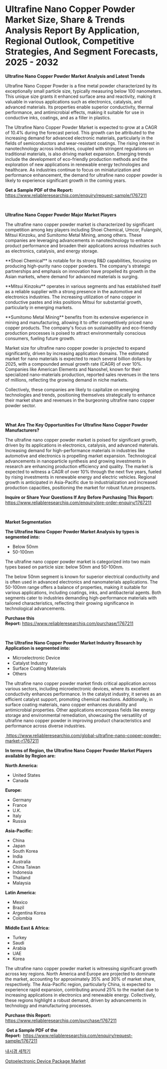 <p><h1>Ultrafine Nano Copper Powder Market Size, Share & Trends Analysis Report By Application, Regional Outlook, Competitive Strategies, And Segment Forecasts, 2025 - 2032</h1></p><p><strong>Ultrafine Nano Copper Powder Market Analysis and Latest Trends</strong></p>
<p><p>Ultrafine Nano Copper Powder is a fine metal powder characterized by its exceptionally small particle size, typically measuring below 100 nanometers. This unique size grants it enhanced surface area and reactivity, making it valuable in various applications such as electronics, catalysis, and advanced materials. Its properties enable superior conductivity, thermal performance, and antimicrobial effects, making it suitable for use in conductive inks, coatings, and as a filler in plastics.</p><p>The Ultrafine Nano Copper Powder Market is expected to grow at a CAGR of 10.4% during the forecast period. This growth can be attributed to the increasing demand for advanced electronic materials, particularly in the fields of semiconductors and wear-resistant coatings. The rising interest in nanotechnology across industries, coupled with stringent regulations on traditional materials, is also driving market expansion. Emerging trends include the development of eco-friendly production methods and the exploration of new applications in renewable energy technologies and healthcare. As industries continue to focus on miniaturization and performance enhancement, the demand for ultrafine nano copper powder is likely to experience significant growth in the coming years.</p></p>
<p><strong>Get a Sample PDF of the Report:&nbsp;</strong> <a href="https://www.reliableresearchiq.com/enquiry/request-sample/1767211?utm_campaign=99&utm_medium=2&utm_source=Github&utm_content=ia&utm_term=13022025&utm_id=ultrafine-nano-copper-powder">https://www.reliableresearchiq.com/enquiry/request-sample/1767211</a></p>
<p>&nbsp;</p>
<p><strong>Ultrafine Nano Copper Powder Major Market Players</strong></p>
<p><p>The ultrafine nano copper powder market is characterized by significant competition among key players including Shoei Chemical, Umcor, Fulangshi, Mitsui Kinzoku, and Sumitomo Metal Mining, among others. These companies are leveraging advancements in nanotechnology to enhance product performance and broaden their applications across industries such as electronics, catalysis, and energy storage.</p><p>**Shoei Chemical** is notable for its strong R&D capabilities, focusing on producing high-purity nano copper powders. The company's strategic partnerships and emphasis on innovation have propelled its growth in the Asian markets, where demand for advanced materials is surging.</p><p>**Mitsui Kinzoku** operates in various segments and has established itself as a reliable supplier with a strong presence in the automotive and electronics industries. The increasing utilization of nano copper in conductive pastes and inks positions Mitsui for substantial growth, particularly in emerging markets.</p><p>**Sumitomo Metal Mining** benefits from its extensive experience in mining and manufacturing, allowing it to offer competitively priced nano copper products. The company's focus on sustainability and eco-friendly production processes is poised to attract environmentally conscious consumers, fueling future growth.</p><p>Market size for ultrafine nano copper powder is projected to expand significantly, driven by increasing application domains. The estimated market for nano materials is expected to reach several billion dollars by 2025, with a compounded annual growth rate (CAGR) of over 10%. Companies like American Elements and Nanoshel, known for their specialized nano-materials production, reported sales revenues in the tens of millions, reflecting the growing demand in niche markets.</p><p>Collectively, these companies are likely to capitalize on emerging technologies and trends, positioning themselves strategically to enhance their market share and revenues in the burgeoning ultrafine nano copper powder sector.</p></p>
<p>&nbsp;</p>
<p><strong>What Are The Key Opportunities For Ultrafine Nano Copper Powder Manufacturers?</strong></p>
<p><p>The ultrafine nano copper powder market is poised for significant growth, driven by its applications in electronics, catalysis, and advanced materials. Increasing demand for high-performance materials in industries like automotive and electronics is propelling market expansion. Technological advancements in nanoparticle synthesis and growing investments in research are enhancing production efficiency and quality. The market is expected to witness a CAGR of over 10% through the next five years, fueled by rising investments in renewable energy and electric vehicles. Regional growth is anticipated in Asia-Pacific due to industrialization and increased production capacities, positioning the market for robust future prospects.</p></p>
<p><strong>Inquire or Share Your Questions If Any Before Purchasing This Report:</strong> <a href="https://www.reliableresearchiq.com/enquiry/pre-order-enquiry/1767211?utm_campaign=99&utm_medium=2&utm_source=Github&utm_content=ia&utm_term=13022025&utm_id=ultrafine-nano-copper-powder">https://www.reliableresearchiq.com/enquiry/pre-order-enquiry/1767211</a></p>
<p>&nbsp;</p>
<p><strong>Market Segmentation</strong></p>
<p><strong>The Ultrafine Nano Copper Powder Market Analysis by types is segmented into:</strong></p>
<p><ul><li>Below 50nm</li><li>50-100nm</li></ul></p>
<p><p>The ultrafine nano copper powder market is categorized into two main types based on particle size: below 50nm and 50-100nm. </p><p>The below 50nm segment is known for superior electrical conductivity and is often used in advanced electronics and nanomaterials applications. The 50-100nm range offers a balance of properties, making it suitable for various applications, including coatings, inks, and antibacterial agents. Both segments cater to industries demanding high-performance materials with tailored characteristics, reflecting their growing significance in technological advancements.</p></p>
<p><strong>Purchase this Report:&nbsp;</strong><a href="https://www.reliableresearchiq.com/purchase/1767211?utm_campaign=99&utm_medium=2&utm_source=Github&utm_content=ia&utm_term=13022025&utm_id=ultrafine-nano-copper-powder">https://www.reliableresearchiq.com/purchase/1767211</a></p>
<p>&nbsp;</p>
<p><strong>The Ultrafine Nano Copper Powder Market Industry Research by Application is segmented into:</strong></p>
<p><ul><li>Microelectronic Device</li><li>Catalyst Industry</li><li>Surface Coating Materials</li><li>Others</li></ul></p>
<p><p>The ultrafine nano copper powder market finds critical application across various sectors, including microelectronic devices, where its excellent conductivity enhances performance. In the catalyst industry, it serves as an efficient catalyst support, promoting chemical reactions. Additionally, in surface coating materials, nano copper enhances durability and antimicrobial properties. Other applications encompass fields like energy storage and environmental remediation, showcasing the versatility of ultrafine nano copper powder in improving product characteristics and performance across diverse industries.</p></p>
<p><a href="https://www.reliableresearchiq.com/global-ultrafine-nano-copper-powder-market-r1767211?utm_campaign=99&utm_medium=2&utm_source=Github&utm_content=ia&utm_term=13022025&utm_id=ultrafine-nano-copper-powder">&nbsp;https://www.reliableresearchiq.com/global-ultrafine-nano-copper-powder-market-r1767211</a></p>
<p><strong>In terms of Region, the Ultrafine Nano Copper Powder Market Players available by Region are:</strong></p>
<p>
    <p> <strong> North America: </strong>
        <ul>
            <li>United States</li>
            <li>Canada</li>
        </ul>
        </p> 
    <p> <strong> Europe: </strong>
        <ul>
            <li>Germany</li>
            <li>France</li>
            <li>U.K.</li>
            <li>Italy</li>
            <li>Russia</li>
        </ul>
        </p> 
    <p> <strong> Asia-Pacific: </strong>
        <ul>
            <li>China</li>
            <li>Japan</li>
            <li>South Korea</li>
            <li>India</li>
            <li>Australia</li>
            <li>China Taiwan</li>
            <li>Indonesia</li>
            <li>Thailand</li>
            <li>Malaysia</li>
        </ul>
        </p> 
    <p> <strong> Latin America: </strong>
        <ul>
            <li>Mexico</li>
            <li>Brazil</li>
            <li>Argentina Korea</li>
            <li>Colombia</li>
        </ul>
        </p> 
    <p> <strong> Middle East & Africa: </strong>
        <ul>
            <li>Turkey</li>
            <li>Saudi</li>
            <li>Arabia</li>
            <li>UAE</li>
            <li>Korea</li>
        </ul>
    </p>
    </p>
<p><p>The ultrafine nano copper powder market is witnessing significant growth across key regions. North America and Europe are projected to dominate the market, accounting for approximately 35% and 30% of market share, respectively. The Asia-Pacific region, particularly China, is expected to experience rapid expansion, contributing around 25% to the market due to increasing applications in electronics and renewable energy. Collectively, these regions highlight a robust demand, driven by advancements in technology and manufacturing processes.</p></p>
<p><strong>Purchase this Report: </strong><a href="https://www.reliableresearchiq.com/purchase/1767211?utm_campaign=99&utm_medium=2&utm_source=Github&utm_content=ia&utm_term=13022025&utm_id=ultrafine-nano-copper-powder">https://www.reliableresearchiq.com/purchase/1767211</a></p>
<p>&nbsp;<strong>Get a Sample PDF of the Report:&nbsp;&nbsp;</strong><a href="https://www.reliableresearchiq.com/enquiry/request-sample/1767211?utm_campaign=99&utm_medium=2&utm_source=Github&utm_content=ia&utm_term=13022025&utm_id=ultrafine-nano-copper-powder">https://www.reliableresearchiq.com/enquiry/request-sample/1767211</a></p>
<p><strong></strong></p>
<p><p><a href="https://github.com/sougarounis/Market-Research-Report-List-7/blob/main/426353936793.md?utm_campaign=99&utm_medium=2&utm_source=Github&utm_content=ia&utm_term=13022025&utm_id=ultrafine-nano-copper-powder">내시경 세척기</a></p><p><a href="https://github.com/kryshaprilbb/Market-Research-Report-List-1/blob/main/optoelectronic-device-package-market.md?utm_campaign=99&utm_medium=2&utm_source=Github&utm_content=ia&utm_term=13022025&utm_id=ultrafine-nano-copper-powder">Optoelectronic Device Package Market</a></p></p>